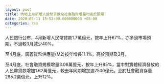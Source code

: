 ```yaml
---
layout: post
title: 內地上月新增人民幣貸款及社會融資增量均高於預期
date: 2020-05-11 15:52:00.000000000 +08:00
categories: rss
---
```


人民銀行公布，4月新增人民幣貸款1.7萬億元，按年上升67%，亦多過市場預期，不過較3月減少40%。

至4月底，廣義貨幣供應量(M2)按年增長11.1%，高於預期及3月。

至4月底，社會融資規模增量3.09萬億元，按年上升85%，當中對實體經濟發放的人民幣貸款增加1.62萬億元，較去年同期增加逾7500億元。至於社會融資存量265.2萬億元，上升12%。
